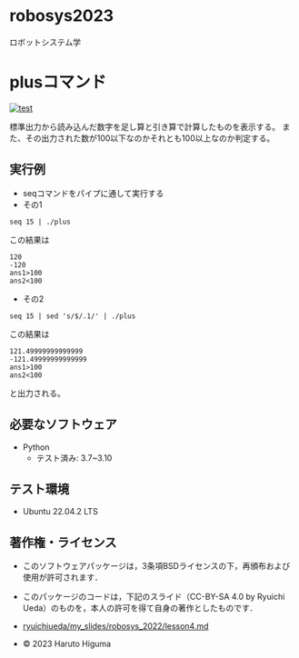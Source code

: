 # robosys2023
ロボットシステム学


 
# plusコマンド
[![test](https://github.com/higumaharuto/robosys2023/actions/workflows/test.yml/badge.svg)](https://github.com/higumaharuto/robosys2023/actions/workflows/test.yml)



標準出力から読み込んだ数字を足し算と引き算で計算したものを表示する。
また、その出力された数が100以下なのかそれとも100以上なのか判定する。

## 実行例

* seqコマンドをパイプに通して実行する<br>
 * その1<br>
```  
seq 15 | ./plus  
```  
この結果は<br>
```   
120  
-120  
ans1>100  
ans2<100  
```  
 * その2<br>
```  
seq 15 | sed 's/$/.1/' | ./plus  
```
この結果は<br>
```
121.49999999999999  
-121.49999999999999  
ans1>100  
ans2<100  
```
と出力される。



## 必要なソフトウェア
* Python
  * テスト済み: 3.7~3.10

## テスト環境
* Ubuntu 22.04.2 LTS


## 著作権・ライセンス

* このソフトウェアパッケージは，3条項BSDライセンスの下，再頒布および使用が許可されます．

* このパッケージのコードは，下記のスライド（CC-BY-SA 4.0 by Ryuichi Ueda）のものを，本人の許可を得て自身の著作としたものです．
* [ryuichiueda/my_slides/robosys_2022/lesson4.md](https://github.com/ryuichiueda/my_slides/blob/master/robosys_2022/lesson4.md) 

* © 2023 Haruto Higuma


